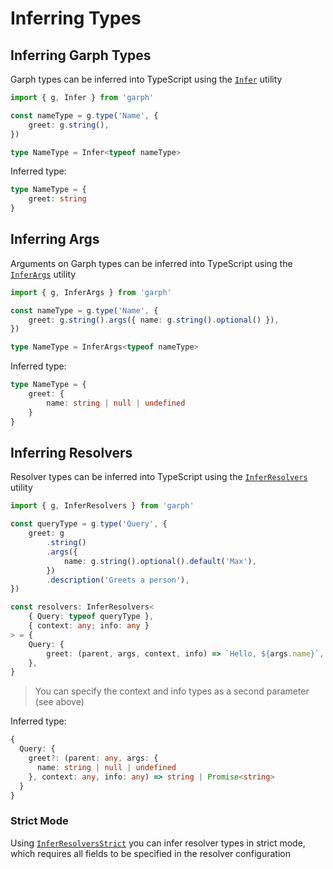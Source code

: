 # Inferring Types

## Inferring Garph Types

Garph types can be inferred into TypeScript using the [`Infer`](/api/index.md#infer) utility

```ts
import { g, Infer } from 'garph'

const nameType = g.type('Name', {
    greet: g.string(),
})

type NameType = Infer<typeof nameType>
```

Inferred type:

```ts
type NameType = {
    greet: string
}
```

## Inferring Args

Arguments on Garph types can be inferred into TypeScript using the [`InferArgs`](/api/index.md#inferargs) utility

```ts
import { g, InferArgs } from 'garph'

const nameType = g.type('Name', {
    greet: g.string().args({ name: g.string().optional() }),
})

type NameType = InferArgs<typeof nameType>
```

Inferred type:

```ts
type NameType = {
    greet: {
        name: string | null | undefined
    }
}
```

## Inferring Resolvers

Resolver types can be inferred into TypeScript using the [`InferResolvers`](/api/index.md#inferresolvers) utility

```ts
import { g, InferResolvers } from 'garph'

const queryType = g.type('Query', {
    greet: g
        .string()
        .args({
            name: g.string().optional().default('Max'),
        })
        .description('Greets a person'),
})

const resolvers: InferResolvers<
    { Query: typeof queryType },
    { context: any; info: any }
> = {
    Query: {
        greet: (parent, args, context, info) => `Hello, ${args.name}`,
    },
}
```

> You can specify the context and info types as a second parameter (see above)

Inferred type:

```ts
{
  Query: {
    greet?: (parent: any, args: {
      name: string | null | undefined
    }, context: any, info: any) => string | Promise<string>
  }
}
```

### Strict Mode

Using [`InferResolversStrict`](/api/index.md#inferresolversstrict) you can infer resolver types in strict mode, which requires all fields to be specified in the resolver configuration
